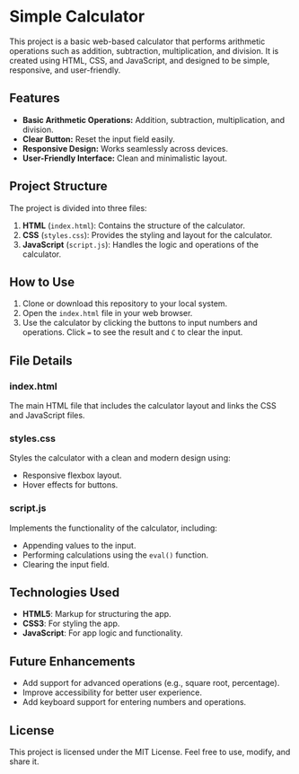 # Simple Calculator

This project is a basic web-based calculator that performs arithmetic operations such as addition, subtraction, multiplication, and division. It is created using HTML, CSS, and JavaScript, and designed to be simple, responsive, and user-friendly.

## Features

- **Basic Arithmetic Operations:** Addition, subtraction, multiplication, and division.
- **Clear Button:** Reset the input field easily.
- **Responsive Design:** Works seamlessly across devices.
- **User-Friendly Interface:** Clean and minimalistic layout.

## Project Structure

The project is divided into three files:

1. **HTML** (`index.html`): Contains the structure of the calculator.
2. **CSS** (`styles.css`): Provides the styling and layout for the calculator.
3. **JavaScript** (`script.js`): Handles the logic and operations of the calculator.

## How to Use

1. Clone or download this repository to your local system.
2. Open the `index.html` file in your web browser.
3. Use the calculator by clicking the buttons to input numbers and operations. Click `=` to see the result and `C` to clear the input.

## File Details

### index.html
The main HTML file that includes the calculator layout and links the CSS and JavaScript files.

### styles.css
Styles the calculator with a clean and modern design using:
- Responsive flexbox layout.
- Hover effects for buttons.

### script.js
Implements the functionality of the calculator, including:
- Appending values to the input.
- Performing calculations using the `eval()` function.
- Clearing the input field.


## Technologies Used

- **HTML5**: Markup for structuring the app.
- **CSS3**: For styling the app.
- **JavaScript**: For app logic and functionality.

## Future Enhancements

- Add support for advanced operations (e.g., square root, percentage).
- Improve accessibility for better user experience.
- Add keyboard support for entering numbers and operations.

## License

This project is licensed under the MIT License. Feel free to use, modify, and share it.


